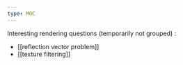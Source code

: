 ```yaml
---
type: MOC
---
```

Interesting rendering questions (temporarily not grouped) :
 - [[reflection vector problem]]
 - [[texture filtering]]